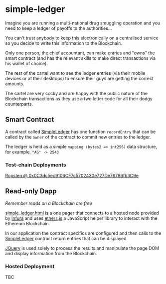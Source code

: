 # simple-ledger

Imagine you are running a multi-national drug smuggling operation and you need to keep a ledger of payoffs to the authorities...

You can't trust anybody to keep this electronically on a centralised service so you decide to write this information to the Blockchain.

Only one person, the chief accountant, can make entries and "owns" the smart contract (and has the relevant skills to make direct transactions via his wallet of choice).

The rest of the cartel want to see the ledger entries (via their mobile devices or at their desktops) to ensure their guys are getting the correct amounts.

The cartel are very cocky and are happy with the public nature of the Blockchain transactions as they use a two letter code for all their dodgy counterparts.

## Smart Contract

A contract called [SimpleLedger](https://github.com/andygray/simple-ledger/blob/master/contracts/SimpleLedger.sol) has one function `recordEntry` that can be called by the `owner` of the contract to commit new entries to the ledger.

The ledger is held as a simple `mapping (bytes2 => int256)` data structure, for example, `"AG" -> 2543`

### Test-chain Deployments 

[Ropsten @ 0x0C3dc5ec9106CF7c5702430e727De76786fb3C9e](https://ropsten.etherscan.io/address/0x0C3dc5ec9106CF7c5702430e727De76786fb3C9e)

## Read-only Dapp

*Remember reads on a Blockchain are free*

[simple_ledger.html](https://github.com/andygray/simple-ledger/blob/master/simple_ledger.html) is a one pager that connects to a hosted node provided by [Infura](https://infura.io/) and uses [ethers.js](https://github.com/ethers-io/ethers.js/) a JavaScript helper library to interact with the Ethereum Blockchain.

In our application the contract specifics are configured and then calls to the [SimpleLedger](https://github.com/andygray/simple-ledger/blob/master/contracts/SimpleLedger.sol) contract return entries that can be displayed.

[JQuery](http://jquery.com/) is used solely to process the results and manipulate the page DOM and display information from the Blockchain.

### Hosted Deployment

TBC



